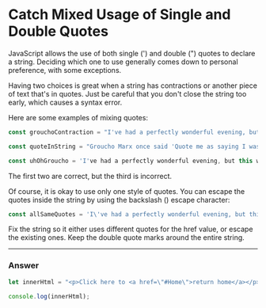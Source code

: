 # Catch Mixed Usage of Single and Double Quotes

JavaScript allows the use of both single (') and double (") quotes to declare a string. Deciding which one to use generally comes down to personal preference, with some exceptions.

Having two choices is great when a string has contractions or another piece of text that's in quotes. Just be careful that you don't close the string too early, which causes a syntax error.

Here are some examples of mixing quotes:

```js
const grouchoContraction = "I've had a perfectly wonderful evening, but this wasn't it.";

const quoteInString = "Groucho Marx once said 'Quote me as saying I was mis-quoted.'";

const uhOhGroucho = 'I've had a perfectly wonderful evening, but this wasn't it.';
```
The first two are correct, but the third is incorrect.

Of course, it is okay to use only one style of quotes. You can escape the quotes inside the string by using the backslash (\) escape character:

```js
const allSameQuotes = 'I\'ve had a perfectly wonderful evening, but this wasn\'t it.';
```

Fix the string so it either uses different quotes for the href value, or escape the existing ones. Keep the double quote marks around the entire string.

***

### Answer

```js
let innerHtml = "<p>Click here to <a href=\"#Home\">return home</a></p>";

console.log(innerHtml);
```